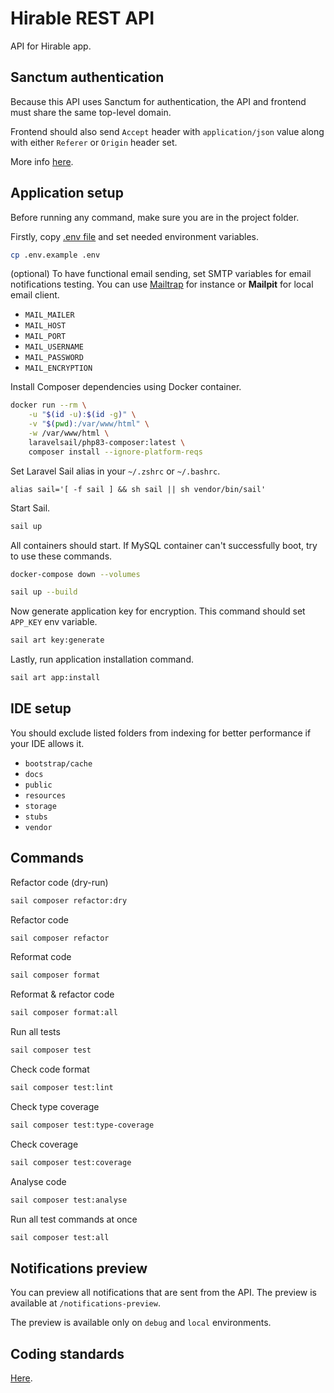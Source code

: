 # Hirable REST API

API for Hirable app.

## Sanctum authentication

Because this API uses Sanctum for authentication, the API and frontend must share the same
top-level domain.

Frontend should also send `Accept` header with `application/json` value along with either `Referer`
or `Origin` header set.

More info [here](https://laravel.com/docs/10.x/sanctum#spa-authentication).

## Application setup

Before running any command, make sure you are in the project folder.

Firstly, copy [.env file](./.env.example) and set needed environment variables.

```bash
cp .env.example .env
```

(optional) To have functional email sending, set SMTP variables for email notifications testing. You can use [Mailtrap](https://mailtrap.io/) for
instance or **Mailpit** for local email client.

- `MAIL_MAILER`
- `MAIL_HOST`
- `MAIL_PORT`
- `MAIL_USERNAME`
- `MAIL_PASSWORD`
- `MAIL_ENCRYPTION`

Install Composer dependencies using Docker container.

```bash
docker run --rm \
    -u "$(id -u):$(id -g)" \
    -v "$(pwd):/var/www/html" \
    -w /var/www/html \
    laravelsail/php83-composer:latest \
    composer install --ignore-platform-reqs
```

Set Laravel Sail alias in your `~/.zshrc` or `~/.bashrc`.

```text
alias sail='[ -f sail ] && sh sail || sh vendor/bin/sail'
```

Start Sail.

```bash
sail up
```

All containers should start. If MySQL container can't successfully boot, try to use these commands.

```bash
docker-compose down --volumes

sail up --build
```

Now generate application key for encryption. This command should set `APP_KEY` env variable.

```bash
sail art key:generate
```

Lastly, run application installation command.

```bash
sail art app:install
```

## IDE setup

You should exclude listed folders from indexing for better performance if your IDE allows it.

- `bootstrap/cache`
- `docs`
- `public`
- `resources`
- `storage`
- `stubs`
- `vendor`

## Commands

Refactor code (dry-run)

```bash
sail composer refactor:dry
```

Refactor code

```bash
sail composer refactor
```

Reformat code

```bash
sail composer format
```

Reformat & refactor code

```bash
sail composer format:all
```

Run all tests

```bash
sail composer test
```

Check code format

```bash
sail composer test:lint
```

Check type coverage

```bash
sail composer test:type-coverage
```

Check coverage

```bash
sail composer test:coverage
```

Analyse code

```bash
sail composer test:analyse
```

Run all test commands at once

```bash
sail composer test:all
```

## Notifications preview

You can preview all notifications that are sent from the API. The preview is available
at `/notifications-preview`.

The preview is available only on `debug` and `local` environments.

## Coding standards

[Here](docs/standards/index.md).
